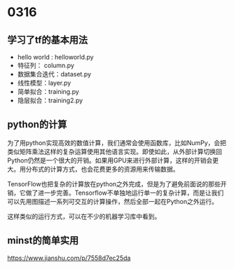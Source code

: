 # 0316

## 学习了tf的基本用法

- hello world : helloworld.py
- 特征列： column.py
- 数据集合迭代：dataset.py
- 线性模型：layer.py
- 简单拟合：training.py
- 隐层拟合：training2.py

## python的计算

为了用python实现高效的数值计算，我们通常会使用函数库，比如NumPy，会把类似矩阵乘法这样的复杂运算使用其他语言实现。即使如此，从外部计算切换回Python仍然是一个很大的开销。如果用GPU来进行外部计算，这样的开销会更大。用分布式的计算方式，也会花费更多的资源用来传输数据。

TensorFlow也把复杂的计算放在python之外完成，但是为了避免前面说的那些开销，它做了进一步完善。Tensorflow不单独地运行单一的复杂计算，而是让我们可以先用图描述一系列可交互的计算操作，然后全部一起在Python之外运行。

这样类似的运行方式，可以在不少的机器学习库中看到。

## minst的简单实用

https://www.jianshu.com/p/7558d7ec25da